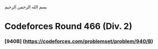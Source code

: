 بسم الله الرحمن الرحيم
<br />
# Codeforces Round 466 (Div. 2)
### [940B] (https://codeforces.com/problemset/problem/940/B)

